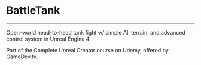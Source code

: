 # BattleTank
****
Open-world head-to-head tank fight w/ simple AI, terrain, and advanced control system in Unreal Engine 4

Part of the Complete Unreal Creator course on Udemy, offered by GameDev.tv.
